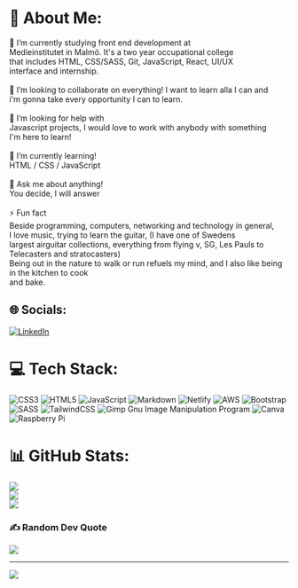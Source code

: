 # 💫 About Me:
🔭 I’m currently studying front end development at<br>Medieinstitutet in Malmö. It's a two year occupational college <br>that includes HTML, CSS/SASS, Git, JavaScript, React, UI/UX <br>interface and internship.<br><br>👯 I’m looking to collaborate on everything! I want to learn alla I can and <br>i'm gonna take every opportunity I can to learn.<br><br>🤝 I’m looking for help with<br>Javascript projects, I would love to work with anybody with something<br>I'm here to learn!<br><br>🌱 I’m currently learning!<br>HTML / CSS / JavaScript<br><br>💬 Ask me about anything!<br>You decide, I will answer<br><br>⚡ Fun fact<br>Beside programming, computers, networking and technology in general, <br>I love music, trying to learn the guitar, (I have one of Swedens <br>largest airguitar collections, everything from flying v, SG, Les Pauls to Telecasters and stratocasters)<br>Being out in the nature to walk or run refuels my mind, and I also like being in the kitchen to cook <br>and bake.<br>


## 🌐 Socials:
[![LinkedIn](https://img.shields.io/badge/LinkedIn-%230077B5.svg?logo=linkedin&logoColor=white)](https://linkedin.com/in//jonas-nilsson-4b8886226) 

# 💻 Tech Stack:
![CSS3](https://img.shields.io/badge/css3-%231572B6.svg?style=for-the-badge&logo=css3&logoColor=white) ![HTML5](https://img.shields.io/badge/html5-%23E34F26.svg?style=for-the-badge&logo=html5&logoColor=white) ![JavaScript](https://img.shields.io/badge/javascript-%23323330.svg?style=for-the-badge&logo=javascript&logoColor=%23F7DF1E) ![Markdown](https://img.shields.io/badge/markdown-%23000000.svg?style=for-the-badge&logo=markdown&logoColor=white) ![Netlify](https://img.shields.io/badge/netlify-%23000000.svg?style=for-the-badge&logo=netlify&logoColor=#00C7B7) ![AWS](https://img.shields.io/badge/AWS-%23FF9900.svg?style=for-the-badge&logo=amazon-aws&logoColor=white) ![Bootstrap](https://img.shields.io/badge/bootstrap-%23563D7C.svg?style=for-the-badge&logo=bootstrap&logoColor=white) ![SASS](https://img.shields.io/badge/SASS-hotpink.svg?style=for-the-badge&logo=SASS&logoColor=white) ![TailwindCSS](https://img.shields.io/badge/tailwindcss-%2338B2AC.svg?style=for-the-badge&logo=tailwind-css&logoColor=white) ![Gimp Gnu Image Manipulation Program](https://img.shields.io/badge/Gimp-657D8B?style=for-the-badge&logo=gimp&logoColor=FFFFFF) ![Canva](https://img.shields.io/badge/Canva-%2300C4CC.svg?style=for-the-badge&logo=Canva&logoColor=white) ![Raspberry Pi](https://img.shields.io/badge/-RaspberryPi-C51A4A?style=for-the-badge&logo=Raspberry-Pi)
# 📊 GitHub Stats:
![](https://github-readme-stats.vercel.app/api?username=nilssoncjonas&theme=gotham&hide_border=false&include_all_commits=false&count_private=false)<br/>
![](https://github-readme-streak-stats.herokuapp.com/?user=nilssoncjonas&theme=gotham&hide_border=false)<br/>
![](https://github-readme-stats.vercel.app/api/top-langs/?username=nilssoncjonas&theme=gotham&hide_border=false&include_all_commits=false&count_private=false&layout=compact)

### ✍️ Random Dev Quote
![](https://quotes-github-readme.vercel.app/api?type=horizontal&theme=dark)

---
[![](https://visitcount.itsvg.in/api?id=nilssoncjonas&icon=6&color=1)](https://visitcount.itsvg.in)

<!-- Proudly created with GPRM ( https://gprm.itsvg.in ) -->
